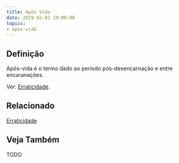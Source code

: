```yaml
---
title: Após Vida
date: 2019-02-01 19:00:00
topics:
- apos-vida
---
```


## Definição
Após-vida é o termo dado ao período pós-desencarnação e entre encaranações.

Ver: [Erraticidade](../erraticidade).

## Relacionado
[Erraticidade](../erraticidade)

## Veja Também
TODO
